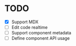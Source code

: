 # TODO

- [x] Support MDX
- [ ] Edit code realtime
- [ ] Support component metadata
- [ ] Define component API usage